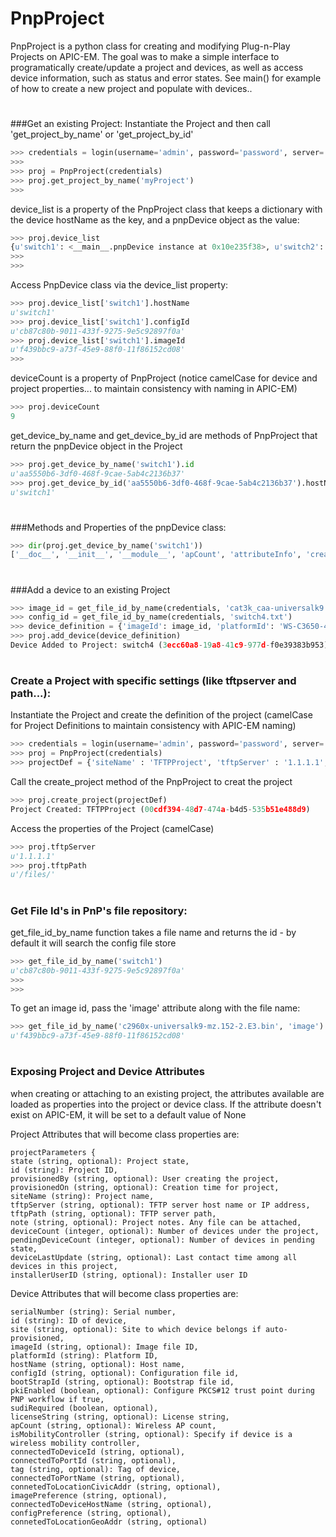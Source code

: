 # PnpProject
PnpProject is a python class for creating and modifying Plug-n-Play Projects on APIC-EM.  The goal was to make a simple interface to programatically create/update a project and devices, as well as access device information, such as status and error states.
See main() for example of how to create a new project and populate with devices..

# ###############
###Get an existing Project:
Instantiate the Project and then call 'get_project_by_name' or 'get_project_by_id'
```python
>>> credentials = login(username='admin', password='password', server='1.1.1.1')
>>>
>>> proj = PnpProject(credentials)
>>> proj.get_project_by_name('myProject')
>>>
```

device_list is a property of the PnpProject class that keeps a dictionary with the device hostName as the key, and a pnpDevice object as the value:
```python
>>> proj.device_list
{u'switch1': <__main__.pnpDevice instance at 0x10e235f38>, u'switch2': <__main__.pnpDevice instance at 0x10e2431b8>, u'switch3': <__main__.pnpDevice instance at 0x10e243098>}
>>>
>>>
```

Access PnpDevice class via the device_list property:
```python
>>> proj.device_list['switch1'].hostName
u'switch1'
>>> proj.device_list['switch1'].configId
u'cb87c80b-9011-433f-9275-9e5c92897f0a'
>>> proj.device_list['switch1'].imageId
u'f439bbc9-a73f-45e9-88f0-11f86152cd08'
>>>
```

 deviceCount is a property of PnpProject (notice camelCase for device and project properties... to maintain consistency with naming in APIC-EM)
```python
>>> proj.deviceCount
9
```

get_device_by_name and get_device_by_id are methods of PnpProject that return the pnpDevice object in the Project
```python
>>> proj.get_device_by_name('switch1').id
u'aa5550b6-3df0-468f-9cae-5ab4c2136b37'
>>> proj.get_device_by_id('aa5550b6-3df0-468f-9cae-5ab4c2136b37').hostName
u'switch1'
```

# ###############
###Methods and Properties of the pnpDevice class:
```python
>>> dir(proj.get_device_by_name('switch1'))
['__doc__', '__init__', '__module__', 'apCount', 'attributeInfo', 'create_device', 'error', 'error_reason', 'hostName', 'id', 'imageId', 'isMobilityController', 'pkiEnabled', 'platformId', 'populate_device_from_apic', 'site', 'state', 'stateDisplay', 'sudiRequired']
```

# ###############
###Add a device to an existing Project
```python
>>> image_id = get_file_id_by_name(credentials, 'cat3k_caa-universalk9.SPA.03.07.04.E.152-3.E4.bin', 'image')
>>> config_id = get_file_id_by_name(credentials, 'switch4.txt')
>>> device_definition = {'imageId': image_id, 'platformId': 'WS-C3650-48PQ', 'configId': config_id, 'hostName': 'switch4'}
>>> proj.add_device(device_definition)
Device Added to Project: switch4 (3ecc60a8-19a8-41c9-977d-f0e39383b953) added to Project myProject (be358095-2f6a-4e47-8dcd-e6b9bdf66ecc)
```

# ###############
### Create a Project with specific settings (like tftpserver and path...):
Instantiate the Project and create the definition of the project (camelCase for Project Definitions to maintain consistency with APIC-EM naming)
```python
>>> credentials = login(username='admin', password='password', server='1.1.1.1')
>>> proj = PnpProject(credentials)
>>> projectDef = {'siteName' : 'TFTPProject', 'tftpServer' : '1.1.1.1', 'tftpPath' : '/files/'}
```

Call the create_project method of the PnpProject to creat the project
```python
>>> proj.create_project(projectDef)
Project Created: TFTPProject (00cdf394-48d7-474a-b4d5-535b51e488d9)
```

Access the properties of the Project (camelCase)
```python
>>> proj.tftpServer
u'1.1.1.1'
>>> proj.tftpPath
u'/files/'
```
 
# ###############
### Get File Id's in PnP's file repository:

get_file_id_by_name function takes a file name and returns the id - by default it will search the config file store
```python
>>> get_file_id_by_name('switch1')
u'cb87c80b-9011-433f-9275-9e5c92897f0a'
>>>
>>>
```

To get an image id, pass the 'image' attribute along with the file name:
```python
>>> get_file_id_by_name('c2960x-universalk9-mz.152-2.E3.bin', 'image')
u'f439bbc9-a73f-45e9-88f0-11f86152cd08'
```

# ###############
### Exposing Project and Device Attributes
when creating or attaching to an existing project, the attributes available are loaded as properties into the project or device class.  If the attribute doesn't exist on APIC-EM, it will be set to a default value of None

Project Attributes that will become class properties are:
```
projectParameters {
state (string, optional): Project state,
id (string): Project ID,
provisionedBy (string, optional): User creating the project,
provisionedOn (string, optional): Creation time for project,
siteName (string): Project name,
tftpServer (string, optional): TFTP server host name or IP address,
tftpPath (string, optional): TFTP server path,
note (string, optional): Project notes. Any file can be attached,
deviceCount (integer, optional): Number of devices under the project,
pendingDeviceCount (integer, optional): Number of devices in pending state,
deviceLastUpdate (string, optional): Last contact time among all devices in this project,
installerUserID (string, optional): Installer user ID
```

Device Attributes that will become class properties are:
```
serialNumber (string): Serial number,
id (string): ID of device,
site (string, optional): Site to which device belongs if auto-provisioned,
imageId (string, optional): Image file ID,
platformId (string): Platform ID,
hostName (string, optional): Host name,
configId (string, optional): Configuration file id,
bootStrapId (string, optional): Bootstrap file id,
pkiEnabled (boolean, optional): Configure PKCS#12 trust point during PNP workflow if true,
sudiRequired (boolean, optional),
licenseString (string, optional): License string,
apCount (string, optional): Wireless AP count,
isMobilityController (string, optional): Specify if device is a wireless mobility controller,
connectedToDeviceId (string, optional),
connectedToPortId (string, optional),
tag (string, optional): Tag of device,
connectedToPortName (string, optional),
connetedToLocationCivicAddr (string, optional),
imagePreference (string, optional),
connectedToDeviceHostName (string, optional),
configPreference (string, optional),
connetedToLocationGeoAddr (string, optional)
```


